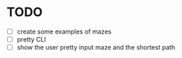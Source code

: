# TODO

- [ ] create some examples of mazes
- [ ] pretty CLI
- [ ] show the user pretty input maze and the shortest path